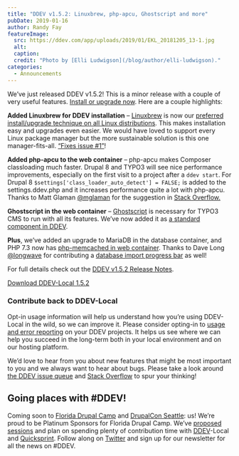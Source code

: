 ```yaml
---
title: "DDEV v1.5.2: Linuxbrew, php-apcu, Ghostscript and more"
pubDate: 2019-01-16
author: Randy Fay
featureImage:
  src: https://ddev.com/app/uploads/2019/01/EKL_20181205_13-1.jpg
  alt:
  caption:
  credit: "Photo by [Elli Ludwigson](/blog/author/elli-ludwigson)."
categories:
  - Announcements
---
```


We’ve just released DDEV v1.5.2! This is a minor release with a couple of very useful features. [Install or upgrade now](https://github.com/drud/ddev/releases). Here are a couple highlights:

**Added Linuxbrew for DDEV installation** – [Linuxbrew](http://linuxbrew.sh/) is now our [preferred install/upgrade technique on all Linux distributions](https://ddev.readthedocs.io/en/latest/#homebrewlinuxbrew-macoslinux). This makes installation easy and upgrades even easier. We would have loved to support every Linux package manager but the more sustainable solution is this one manager-fits-all. [“Fixes issue #1”](https://github.com/drud/homebrew-ddev/pull/31)!

**Added php-apcu to the web container** – php-apcu makes Composer classloading much faster. Drupal 8 and TYPO3 will see nice performance improvements, especially on the first visit to a project after a `ddev start`. For Drupal 8 `$settings['class_loader_auto_detect'] = FALSE;` is added to the settings.ddev.php and it increases performance quite a lot with php-apcu. Thanks to Matt Glaman [@mglaman](https://github.com/mglaman) for the suggestion in [Stack Overflow.](https://stackoverflow.com/a/54049172/215713)

**Ghostscript in the web container** – [Ghostscript](https://www.ghostscript.com/) is necessary for TYPO3 CMS to run with all its features. We’ve now added it as [a standard component in DDEV](https://github.com/drud/ddev/issues/920).

**Plus**, we’ve added an upgrade to MariaDB in the database container, and PHP 7.3 now has [php-memcached in web container](https://github.com/drud/ddev/issues/1350). Thanks to Dave Long [@longwave](https://github.com/longwave) for contributing a [database import progress bar](https://github.com/drud/ddev/pull/1349) as well!

For full details check out the [DDEV v1.5.2 Release Notes](https://github.com/drud/ddev/releases/tag/v1.5.2).

[Download DDEV-Local 1.5.2](https://github.com/drud/ddev)

### Contribute back to DDEV-Local

Opt-in usage information will help us understand how you’re using DDEV-Local in the wild, so we can improve it. Please consider opting-in to [usage and error reporting](https://ddev.readthedocs.io/en/latest/users/cli-usage/#opt-in-usage-information) on your DDEV projects. It helps us see where we can help you succeed in the long-term both in your local environment and on our hosting platform.

We’d love to hear from you about new features that might be most important to you and we always want to hear about bugs. Please take a look around [the DDEV issue queue](https://github.com/drud/ddev/issues) and [Stack Overflow](https://stackoverflow.com/questions/tagged/ddev) to spur your thinking!

## Going places with #DDEV!

Coming soon to [Florida Drupal Camp](https://www.fldrupal.camp/) and [DrupalCon Seattle](https://events.drupal.org/seattle2019): us! We’re proud to be Platinum Sponsors for Florida Drupal Camp. We’ve [proposed](https://www.fldrupal.camp/sessions/beginner-track/achieve-devops-nirvana-putting-one-foot-front-other) [sessions](https://www.fldrupal.camp/sessions/development-performance/local-development-environments-panel-discussion) and plan on spending plenty of contribution time with [DDEV](https://ddev.com/ddev-local/)-Local and [Quicksprint](https://www.drupal.org/tools). Follow along on [Twitter](https://twitter.com/drud) and sign up for our newsletter for all the news on #DDEV.
